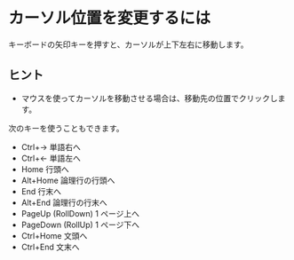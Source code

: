 # カーソル位置を変更するには

キーボードの矢印キーを押すと、カーソルが上下左右に移動します。

## ヒント

- マウスを使ってカーソルを移動させる場合は、移動先の位置でクリックします。

次のキーを使うこともできます。

- Ctrl+→ 単語右へ
- Ctrl+← 単語左へ
- Home 行頭へ
- Alt+Home 論理行の行頭へ
- End 行末へ
- Alt+End 論理行の行末へ
- PageUp (RollDown) 1 ページ上へ
- PageDown (RollUp) 1 ページ下へ
- Ctrl+Home 文頭へ
- Ctrl+End 文末へ
